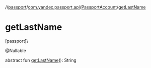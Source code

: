 //[passport](../../../index.md)/[com.yandex.passport.api](../index.md)/[PassportAccount](index.md)/[getLastName](get-last-name.md)

# getLastName

[passport]\

@Nullable

abstract fun [getLastName](get-last-name.md)(): String
